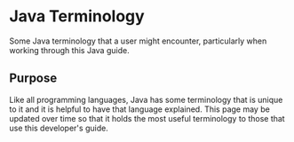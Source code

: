 # Java Terminology

Some Java terminology that a user might encounter, particularly when working through this Java guide.

## Purpose

Like all programming languages, Java has some terminology that is unique to it and it is helpful to have that language
explained. This page may be updated over time so that it holds the most useful terminology to those that use this
developer's guide.
